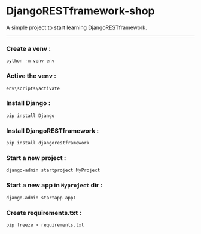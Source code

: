# DjangoRESTframework-shop

A simple project to start learning DjangoRESTframework. 

---

### Create a venv : 
```
python -m venv env 
```

### Active the venv :
```
env\scripts\activate
```

### Install Django :
```
pip install Django
```

### Install DjangoRESTframework :
```
pip install djangorestframework
```

### Start a new project :
```
django-admin startproject MyProject
```

### Start a new app in `Myproject` dir :
```
django-admin startapp app1
```
### Create requirements.txt :
```
pip freeze > requirements.txt
```